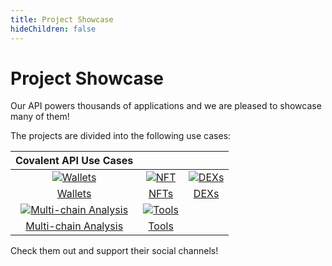 ```yaml
---
title: Project Showcase
hideChildren: false
---
```


# Project Showcase
Our API powers thousands of applications and we are pleased to showcase many of them!

The projects are divided into the following use cases:

|Covalent API Use Cases | | |
| :-----------: | :-----------: | :-----------: |
|[![Wallets](https://www.covalenthq.com/static/images/partner-docs/wallets.png)](/docs/project-showcase/wallet/) | [![NFT](https://www.covalenthq.com/static/images/partner-docs/nft_icon.png)](/docs/project-showcase/nft/) | [![DEXs](https://www.covalenthq.com/static/images/partner-docs/trading.png)](/docs/project-showcase/dex/) |
| [Wallets](/docs/project-showcase/wallet/)|[NFTs](/docs/project-showcase/nft/)|[DEXs](/docs/project-showcase/dex/)|
| [![Multi-chain Analysis](https://www.covalenthq.com/static/images/partner-docs/forensics.png)](/docs/project-showcase/multichain-analysis/)| [![Tools](https://www.covalenthq.com/static/images/partner-docs/pricing.png)](/docs/project-showcase/tools/) |
| [Multi-chain Analysis](/docs/project-showcase/multichain-analysis/)| [Tools](/docs/project-showcase/tools/) | |

Check them out and support their social channels!
